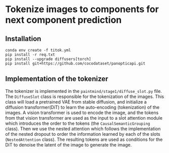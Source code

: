# Tokenize images to components for next component prediction

## Installation

```
conda env create -f titok.yml
pip install -r req.txt
pip install --upgrade diffusers[torch]
pip install git+https://github.com/cocodataset/panopticapi.git
```

## Implementation of the tokenizer

The tokenizer is implemented in the `paintmind/stage1/diffuse_slot.py` file. The `DiffuseSlot` class is responsible for the tokenization of the images. 
This class will load a pretrained VAE from stable diffusion, and initialize a diffusion transformer(DiT) to learn the auto-encoding (tokenization) of the images.
A vision transformer is used to encode the image, and the tokens from that vision transformer are used as the input to a slot attention module which introduces the order to the tokens (the `CausalSemanticGrouping` class).
Then we use the nested attention which follows the implementation of the nested dropout to order the information learned by each of the slots (`NestedAttention` class).
The resulting tokens are used as conditions for the DiT to denoise the latent of the image to generate the image.
